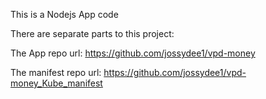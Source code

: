 This is a Nodejs App code

There are separate parts to this project:

The App repo url:
https://github.com/jossydee1/vpd-money

The manifest repo url:
https://github.com/jossydee1/vpd-money_Kube_manifest
